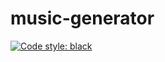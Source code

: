 # music-generator
[![Code style: black](https://img.shields.io/badge/code%20style-black-000000.svg)](https://github.com/psf/black)


